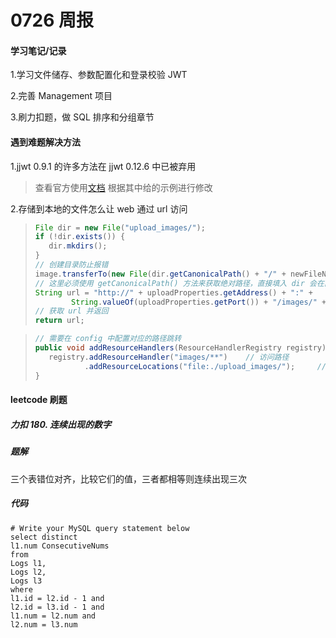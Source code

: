 # 0726 周报

#### 学习笔记/记录

1.学习文件储存、参数配置化和登录校验 JWT

2.完善 Management 项目

3.刷力扣题，做 SQL 排序和分组章节

#### 遇到难题解决方法

1.jjwt 0.9.1 的许多方法在 jjwt 0.12.6 中已被弃用

> 查看官方使用[文档](https://github.com/jwtk/jjwt?tab=readme-ov-file#signature-algorithms-keys)
> 根据其中给的示例进行修改

2.存储到本地的文件怎么让 web 通过 url 访问

> ```java
> File dir = new File("upload_images/");
> if (!dir.exists()) {
>    dir.mkdirs();
> }
> // 创建目录防止报错
> image.transferTo(new File(dir.getCanonicalPath() + "/" + newFileName));
> // 这里必须使用 getCanonicalPath() 方法来获取绝对路径，直接填入 dir 会在前面拼接上其他路径，导致路径不存在
> String url = "http://" + uploadProperties.getAddress() + ":" +
>         String.valueOf(uploadProperties.getPort()) + "/images/" + newFileName;
> // 获取 url 并返回
> return url;
> ```

> ```java
> // 需要在 config 中配置对应的路径跳转
> public void addResourceHandlers(ResourceHandlerRegistry registry) {
>    registry.addResourceHandler("images/**")    // 访问路径
>            .addResourceLocations("file:./upload_images/");     // 跳转到本地路径
> }
> ```

#### leetcode 刷题

##### 力扣 180. 连续出现的数字

##### 题解

三个表错位对齐，比较它们的值，三者都相等则连续出现三次

##### 代码

```mysql
# Write your MySQL query statement below
select distinct
l1.num ConsecutiveNums
from
Logs l1,
Logs l2,
Logs l3
where
l1.id = l2.id - 1 and
l2.id = l3.id - 1 and
l1.num = l2.num and
l2.num = l3.num
```

